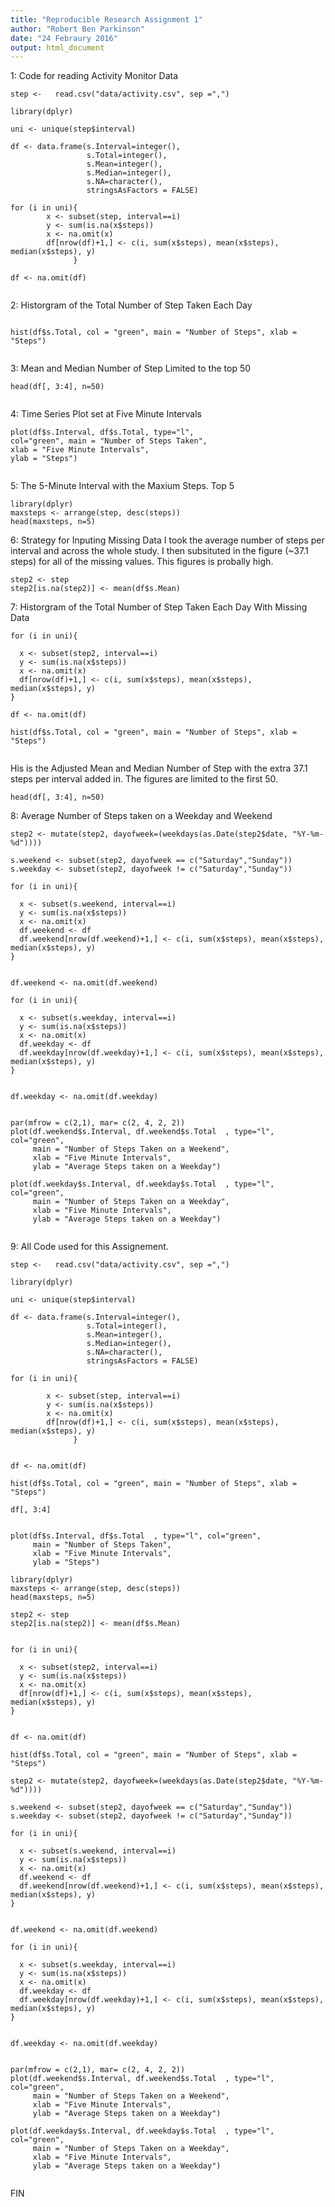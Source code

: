 ```yaml
---
title: "Reproducible Research Assignment 1"
author: "Robert Ben Parkinson"
date: "24 Febraury 2016"
output: html_document
---
```

1: Code for reading Activity Monitor Data

```{r}
step <-   read.csv("data/activity.csv", sep =",")

library(dplyr)

uni <- unique(step$interval)

df <- data.frame(s.Interval=integer(),
                 s.Total=integer(),
                 s.Mean=integer(),
                 s.Median=integer(),
                 s.NA=character(),
                 stringsAsFactors = FALSE)

for (i in uni){
        x <- subset(step, interval==i)
        y <- sum(is.na(x$steps))
        x <- na.omit(x)
        df[nrow(df)+1,] <- c(i, sum(x$steps), mean(x$steps), median(x$steps), y)
              }

df <- na.omit(df)


```
2: Historgram of the Total Number of Step Taken Each Day

```{r, echo=TRUE}

hist(df$s.Total, col = "green", main = "Number of Steps", xlab = "Steps")


```

3: Mean and Median Number of Step 
Limited to the top 50

```{r}
head(df[, 3:4], n=50)
    

```

4: Time Series Plot set at Five Minute Intervals

```{r, echo=TRUE}
plot(df$s.Interval, df$s.Total, type="l", 
col="green", main = "Number of Steps Taken",
xlab = "Five Minute Intervals",
ylab = "Steps")


```

5: The 5-Minute Interval with the Maxium Steps. Top 5

```{r}
library(dplyr)
maxsteps <- arrange(step, desc(steps))
head(maxsteps, n=5)

```
6: Strategy for Inputing Missing Data
I took the average number of steps per interval and across the whole study.
I then subsituted in the figure (~37.1 steps) for all of the missing values.
This figures is probally high.

```{r}
step2 <- step
step2[is.na(step2)] <- mean(df$s.Mean)

```
7: Historgram of the Total Number of Step Taken Each Day With Missing Data

```{r, echo=TRUE}
for (i in uni){
  
  x <- subset(step2, interval==i)
  y <- sum(is.na(x$steps))
  x <- na.omit(x)
  df[nrow(df)+1,] <- c(i, sum(x$steps), mean(x$steps), median(x$steps), y)
}

df <- na.omit(df)

hist(df$s.Total, col = "green", main = "Number of Steps", xlab = "Steps")


```
His is the Adjusted Mean and Median Number of Step with the extra 37.1 steps per interval added in.
The figures are limited to the first 50.

```{r}
head(df[, 3:4], n=50)
```


8: Average Number of Steps taken on a Weekday and Weekend


```{r, echo=TRUE}
step2 <- mutate(step2, dayofweek=(weekdays(as.Date(step2$date, "%Y-%m-%d"))))

s.weekend <- subset(step2, dayofweek == c("Saturday","Sunday"))
s.weekday <- subset(step2, dayofweek != c("Saturday","Sunday"))

for (i in uni){
  
  x <- subset(s.weekend, interval==i)
  y <- sum(is.na(x$steps))
  x <- na.omit(x)
  df.weekend <- df
  df.weekend[nrow(df.weekend)+1,] <- c(i, sum(x$steps), mean(x$steps), median(x$steps), y)
}


df.weekend <- na.omit(df.weekend)

for (i in uni){
  
  x <- subset(s.weekday, interval==i)
  y <- sum(is.na(x$steps))
  x <- na.omit(x)
  df.weekday <- df
  df.weekday[nrow(df.weekday)+1,] <- c(i, sum(x$steps), mean(x$steps), median(x$steps), y)
}


df.weekday <- na.omit(df.weekday)


par(mfrow = c(2,1), mar= c(2, 4, 2, 2))
plot(df.weekend$s.Interval, df.weekend$s.Total  , type="l", col="green", 
     main = "Number of Steps Taken on a Weekend",
     xlab = "Five Minute Intervals",
     ylab = "Average Steps taken on a Weekday")

plot(df.weekday$s.Interval, df.weekday$s.Total  , type="l", col="green", 
     main = "Number of Steps Taken on a Weekday",
     xlab = "Five Minute Intervals",
     ylab = "Average Steps taken on a Weekday")


```

9: All Code used for this Assignement.

```{r, echo=TRUE}
step <-   read.csv("data/activity.csv", sep =",")

library(dplyr)

uni <- unique(step$interval)

df <- data.frame(s.Interval=integer(),
                 s.Total=integer(),
                 s.Mean=integer(),
                 s.Median=integer(),
                 s.NA=character(),
                 stringsAsFactors = FALSE)

for (i in uni){
  
        x <- subset(step, interval==i)
        y <- sum(is.na(x$steps))
        x <- na.omit(x)
        df[nrow(df)+1,] <- c(i, sum(x$steps), mean(x$steps), median(x$steps), y)
              }


df <- na.omit(df)

hist(df$s.Total, col = "green", main = "Number of Steps", xlab = "Steps")

df[, 3:4]


plot(df$s.Interval, df$s.Total  , type="l", col="green", 
     main = "Number of Steps Taken",
     xlab = "Five Minute Intervals",
     ylab = "Steps")

library(dplyr)
maxsteps <- arrange(step, desc(steps))
head(maxsteps, n=5)

step2 <- step
step2[is.na(step2)] <- mean(df$s.Mean)


for (i in uni){
  
  x <- subset(step2, interval==i)
  y <- sum(is.na(x$steps))
  x <- na.omit(x)
  df[nrow(df)+1,] <- c(i, sum(x$steps), mean(x$steps), median(x$steps), y)
}


df <- na.omit(df)

hist(df$s.Total, col = "green", main = "Number of Steps", xlab = "Steps")

step2 <- mutate(step2, dayofweek=(weekdays(as.Date(step2$date, "%Y-%m-%d"))))

s.weekend <- subset(step2, dayofweek == c("Saturday","Sunday"))
s.weekday <- subset(step2, dayofweek != c("Saturday","Sunday"))

for (i in uni){
  
  x <- subset(s.weekend, interval==i)
  y <- sum(is.na(x$steps))
  x <- na.omit(x)
  df.weekend <- df
  df.weekend[nrow(df.weekend)+1,] <- c(i, sum(x$steps), mean(x$steps), median(x$steps), y)
}


df.weekend <- na.omit(df.weekend)

for (i in uni){
  
  x <- subset(s.weekday, interval==i)
  y <- sum(is.na(x$steps))
  x <- na.omit(x)
  df.weekday <- df
  df.weekday[nrow(df.weekday)+1,] <- c(i, sum(x$steps), mean(x$steps), median(x$steps), y)
}


df.weekday <- na.omit(df.weekday)


par(mfrow = c(2,1), mar= c(2, 4, 2, 2))
plot(df.weekend$s.Interval, df.weekend$s.Total  , type="l", col="green", 
     main = "Number of Steps Taken on a Weekend",
     xlab = "Five Minute Intervals",
     ylab = "Average Steps taken on a Weekday")

plot(df.weekday$s.Interval, df.weekday$s.Total  , type="l", col="green", 
     main = "Number of Steps Taken on a Weekday",
     xlab = "Five Minute Intervals",
     ylab = "Average Steps taken on a Weekday")


```

FIN